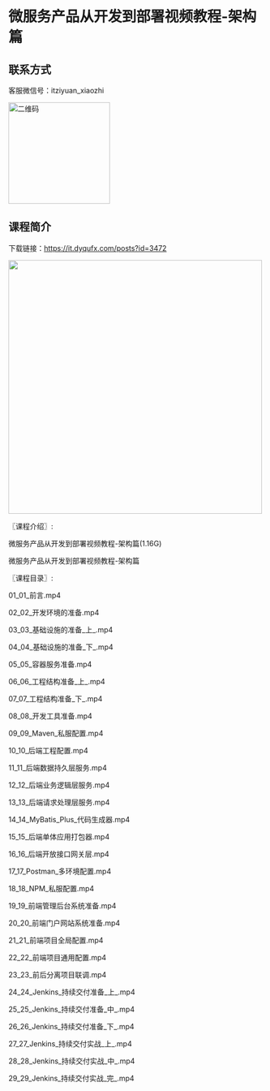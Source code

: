 # 微服务产品从开发到部署视频教程-架构篇

## 联系方式

客服微信号：itziyuan_xiaozhi

<img src="https://ziyuanyun.oss-cn-guangzhou.aliyuncs.com/common/20240614073449/666b82192834a.jpg" width="200" height="200" alt="二维码">

## 课程简介

下载链接：https://it.dyqufx.com/posts?id=3472

<img src="https://ziyuanyun.oss-cn-guangzhou.aliyuncs.com/yun/20240515185201/664493d1abc87.jpg" width="500" alt="">

  〖课程介绍〗:

 微服务产品从开发到部署视频教程-架构篇(1.16G)

 微服务产品从开发到部署视频教程-架构篇



 〖课程目录〗:

 01_01_前言.mp4

 02_02_开发环境的准备.mp4

 03_03_基础设施的准备_上_.mp4

 04_04_基础设施的准备_下_.mp4

 05_05_容器服务准备.mp4

 06_06_工程结构准备_上_.mp4

 07_07_工程结构准备_下_.mp4

 08_08_开发工具准备.mp4

 09_09_Maven_私服配置.mp4

 10_10_后端工程配置.mp4

 11_11_后端数据持久层服务.mp4

 12_12_后端业务逻辑层服务.mp4

 13_13_后端请求处理层服务.mp4

 14_14_MyBatis_Plus_代码生成器.mp4

 15_15_后端单体应用打包器.mp4

 16_16_后端开放接口网关层.mp4

 17_17_Postman_多环境配置.mp4

 18_18_NPM_私服配置.mp4

 19_19_前端管理后台系统准备.mp4

 20_20_前端门户网站系统准备.mp4

 21_21_前端项目全局配置.mp4

 22_22_前端项目通用配置.mp4

 23_23_前后分离项目联调.mp4

 24_24_Jenkins_持续交付准备_上_.mp4

 25_25_Jenkins_持续交付准备_中_.mp4

 26_26_Jenkins_持续交付准备_下_.mp4

 27_27_Jenkins_持续交付实战_上_.mp4

 28_28_Jenkins_持续交付实战_中_.mp4

 29_29_Jenkins_持续交付实战_完_.mp4

  